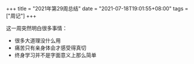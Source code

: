 +++
title = "2021年第29周总结"
date = "2021-07-18T19:01:55+08:00"
tags = ["周记"]
+++

这一周突然明白很多事情：

- 很多大道理没什么用
- 痛苦只有亲身体会才感受得真切
- 终身学习并不是字面意义上那么简单
